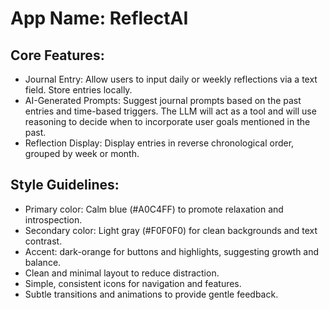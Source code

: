 # **App Name**: ReflectAI

## Core Features:

- Journal Entry: Allow users to input daily or weekly reflections via a text field. Store entries locally.
- AI-Generated Prompts: Suggest journal prompts based on the past entries and time-based triggers. The LLM will act as a tool and will use reasoning to decide when to incorporate user goals mentioned in the past.
- Reflection Display: Display entries in reverse chronological order, grouped by week or month.

## Style Guidelines:

- Primary color: Calm blue (#A0C4FF) to promote relaxation and introspection.
- Secondary color: Light gray (#F0F0F0) for clean backgrounds and text contrast.
- Accent: dark-orange  for buttons and highlights, suggesting growth and balance.
- Clean and minimal layout to reduce distraction.
- Simple, consistent icons for navigation and features.
- Subtle transitions and animations to provide gentle feedback.